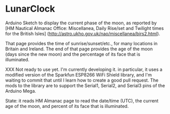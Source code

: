 # LunarClock
Arduino Sketch to display the current phase of the moon,
as reported by
[HM Nautical Almanac Office: Miscellanea, Daily Rise/set and Twilight times for the British Isles]
(http://astro.ukho.gov.uk/nao/miscellanea/birs2.html).

That page provides the time of sunrise/sunset/etc., for many locations in Britain and Ireland.
The end of that page provides the age of the moon (days since the new moon) and
the percentage of its face that is illuminated.

XXX Not ready to use yet.  I'm currently developing it.
in particular, it uses a modified version of the Sparkfun ESP8266 WiFi
Shield library, and I'm waiting to commit that until I learn how
to create a good pull request.  The mods to the library are to support
the Serial1, Serial2, and Serial3 pins of the Arduino Mega.

State: it reads HM Almanac page to read the date/time (UTC), the current age of the moon,
and percent of its face that is illuminated.
